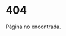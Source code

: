 <style type="text/css">
    #content p,
    #content h1,
    #content h2 {
        text-align: center;
    }
</style>

# 404

Página no encontrada.